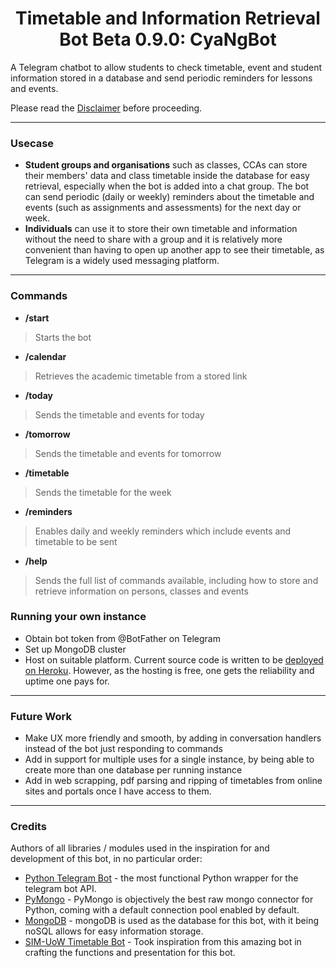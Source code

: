 </p>

<h1 align="center">Timetable and Information Retrieval Bot Beta 0.9.0: CyaNgBot </h1> 


<p align="center">
  
A Telegram chatbot to allow students to check timetable, event and student information stored in a database and send periodic reminders for lessons and events. 

Please read the [Disclaimer](DISCLAIMER.md) before proceeding.

<hr>

### Usecase

* **Student groups and organisations** such as classes, CCAs can store their members' data and class timetable inside the database for easy retrieval, especially when the bot is added into a chat group. The bot can send periodic (daily or weekly) reminders about the timetable and events (such as assignments and assessments) for the next day or week.
* **Individuals** can use it to store their own timetable and information without the need to share with a group and it is relatively more convenient than having to open up another app to see their timetable, as Telegram is a widely used messaging platform. 

<hr>

### Commands

* **/start**
>  Starts the bot

* **/calendar**

>  Retrieves the academic timetable from a stored link 

* **/today**

>  Sends the timetable and events for today

* **/tomorrow**

>  Sends the timetable and events for tomorrow

* **/timetable**

>  Sends the timetable for the week

* **/reminders**

>  Enables daily and weekly reminders which include events and timetable to be sent

* **/help**

>  Sends the full list of commands available, including how to store and retrieve information on persons, classes and events

### Running your own instance

* Obtain bot token from @BotFather on Telegram
* Set up MongoDB cluster
* Host on suitable platform. Current source code is written to be [deployed on Heroku](https://github.com/python-telegram-bot/python-telegram-bot/wiki/Where-to-host-Telegram-Bots). However, as the hosting is free, one gets the reliability and uptime one pays for. 

<hr>

### Future Work

* Make UX more friendly and smooth, by adding in conversation handlers instead of the bot just responding to commands
* Add in support for multiple uses for a single instance, by being able to create more than one database per running instance
* Add in web scrapping, pdf parsing and ripping of timetables from online sites and portals once I have access to them. 

<hr>

### Credits

Authors of all libraries / modules used in the inspiration for and development of this bot, in no particular order:
* [Python Telegram Bot](https://github.com/python-telegram-bot/python-telegram-bot) - the most functional Python wrapper for the telegram bot API.
* [PyMongo](https://github.com/mongodb/mongo-python-driver) - PyMongo is objectively the best raw mongo connector for Python, coming with a default connection pool enabled by default. 
* [MongoDB](https://www.mongodb.com/) - mongoDB is used as the database for this bot, with it being noSQL allows for easy information storage.
* [SIM-UoW Timetable Bot](https://github.com/xlanor/SIM-UoW-Timetable-bot) - Took inspiration from this amazing bot in crafting the functions and presentation for this bot.
